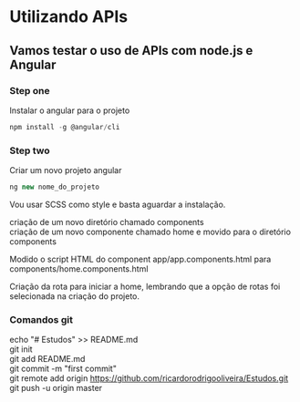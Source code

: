 # Utilizando APIs

## Vamos testar o uso de APIs com node.js e Angular

### Step one
Instalar o angular para o projeto
```node.js
npm install -g @angular/cli
```
### Step two
Criar um novo projeto angular
```node.js
ng new nome_do_projeto
```

Vou usar SCSS como style e basta aguardar a instalação.

criação de um novo diretório chamado components  
criação de um novo componente chamado home e movido para o diretório components  

Modido o script HTML do component app/app.components.html para components/home.components.html  

Criação da rota para iniciar a home, lembrando que a opção de rotas foi selecionada na criação do projeto.








### Comandos git
echo "# Estudos" >> README.md  
git init  
git add README.md  
git commit -m "first commit"  
git remote add origin https://github.com/ricardorodrigooliveira/Estudos.git  
git push -u origin master  
